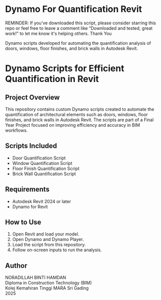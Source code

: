 # Dynamo For Quantification Revit
REMINDER: If you’ve downloaded this script, please consider starring this repo or feel free to leave a comment like “Downloaded and tested, great work!” to let me know it's helping others. Thank You

Dynamo scripts developed for automating the quantification analysis of doors, windows, floor finishes, and brick walls in Autodesk Revit. 
# Dynamo Scripts for Efficient Quantification in Revit

## Project Overview
This repository contains custom Dynamo scripts created to automate the quantification of architectural elements such as doors, windows, floor finishes, and brick walls in Autodesk Revit. The scripts are part of a Final Year Project focused on improving efficiency and accuracy in BIM workflows.

## Scripts Included
- Door Quantification Script
- Window Quantification Script
- Floor Finish Quantification Script
- Brick Wall Quantification Script

## Requirements
- Autodesk Revit 2024 or later
- Dynamo for Revit

## How to Use
1. Open Revit and load your model.
2. Open Dynamo and Dynamo Player.
3. Load the script from this repository.
4. Follow on-screen inputs to run the analysis.

## Author
NORADILLAH BINTI HAMDAN  
Diploma in Construction Technology (BIM)  
Kolej Kemahiran Tinggi MARA Sri Gading  
2025
